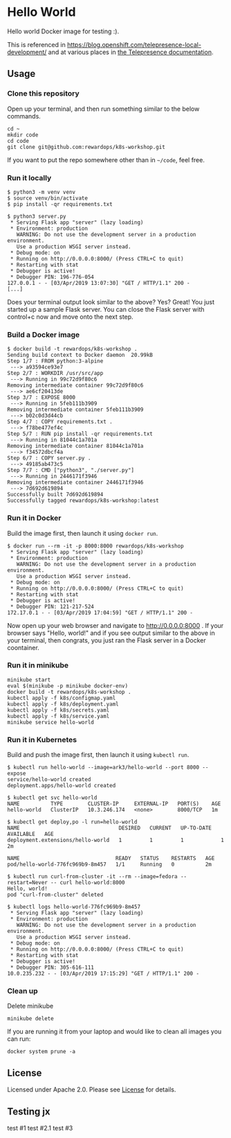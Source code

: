 # Hello World

Hello world Docker image for testing :).

This is referenced in <https://blog.openshift.com/telepresence-local-development/> and at various places in [the Telepresence documentation](https://www.telepresence.io/discussion/overview).

## Usage

### Clone this repository

Open up your terminal, and then run something similar to the below commands.
```shell
cd ~
mkdir code
cd code
git clone git@github.com:rewardops/k8s-workshop.git
```
If you want to put the repo somewhere other than in `~/code`, feel free.

### Run it locally

```shell
$ python3 -m venv venv
$ source venv/bin/activate
$ pip install -qr requirements.txt

$ python3 server.py
 * Serving Flask app "server" (lazy loading)
 * Environment: production
   WARNING: Do not use the development server in a production environment.
   Use a production WSGI server instead.
 * Debug mode: on
 * Running on http://0.0.0.0:8000/ (Press CTRL+C to quit)
 * Restarting with stat
 * Debugger is active!
 * Debugger PIN: 196-776-054
127.0.0.1 - - [03/Apr/2019 13:07:30] "GET / HTTP/1.1" 200 -
[...]
```

Does your terminal output look similar to the above? Yes? Great! You just started up a sample Flask server. You can close the Flask server with control+c now and move onto the next step.

### Build a Docker image

```shell
$ docker build -t rewardops/k8s-workshop .
Sending build context to Docker daemon  20.99kB
Step 1/7 : FROM python:3-alpine
 ---> a93594ce93e7
Step 2/7 : WORKDIR /usr/src/app
 ---> Running in 99c72d9f80c6
Removing intermediate container 99c72d9f80c6
 ---> ae6cf20413de
Step 3/7 : EXPOSE 8000
 ---> Running in 5feb111b3909
Removing intermediate container 5feb111b3909
 ---> b02c0d3d44cb
Step 4/7 : COPY requirements.txt .
 ---> f78be477ef4c
Step 5/7 : RUN pip install -qr requirements.txt
 ---> Running in 81044c1a701a
Removing intermediate container 81044c1a701a
 ---> f34572dbcf4a
Step 6/7 : COPY server.py .
 ---> 49185ab473c5
Step 7/7 : CMD ["python3", "./server.py"]
 ---> Running in 2446171f3946
Removing intermediate container 2446171f3946
 ---> 7d692d619894
Successfully built 7d692d619894
Successfully tagged rewardops/k8s-workshop:latest
```

### Run it in Docker

Build the image first, then launch it using `docker run`.

```shell
$ docker run --rm -it -p 8000:8000 rewardops/k8s-workshop
 * Serving Flask app "server" (lazy loading)
 * Environment: production
   WARNING: Do not use the development server in a production environment.
   Use a production WSGI server instead.
 * Debug mode: on
 * Running on http://0.0.0.0:8000/ (Press CTRL+C to quit)
 * Restarting with stat
 * Debugger is active!
 * Debugger PIN: 121-217-524
172.17.0.1 - - [03/Apr/2019 17:04:59] "GET / HTTP/1.1" 200 -
```

Now open up your web browser and navigate to http://0.0.0.0:8000 . If your browser says "Hello, world!" and if you see output similar to the above in your terminal, then congrats, you just ran the Flask server in a Docker coontainer.

### Run it in minikube
```shell
minikube start
eval $(minikube -p minikube docker-env)
docker build -t rewardops/k8s-workshop .
kubectl apply -f k8s/configmap.yaml
kubectl apply -f k8s/deployment.yaml
kubectl apply -f k8s/secrets.yaml
kubectl apply -f k8s/service.yaml
minikube service hello-world
```


### Run it in Kubernetes

Build and push the image first, then launch it using `kubectl run`.

```shell
$ kubectl run hello-world --image=ark3/hello-world --port 8000 --expose
service/hello-world created
deployment.apps/hello-world created

$ kubectl get svc hello-world
NAME          TYPE        CLUSTER-IP     EXTERNAL-IP   PORT(S)    AGE
hello-world   ClusterIP   10.3.246.174   <none>        8000/TCP   1m

$ kubectl get deploy,po -l run=hello-world
NAME                                DESIRED   CURRENT   UP-TO-DATE   AVAILABLE   AGE
deployment.extensions/hello-world   1         1         1            1           2m

NAME                               READY   STATUS    RESTARTS   AGE
pod/hello-world-776fc969b9-8m457   1/1     Running   0          2m

$ kubectl run curl-from-cluster -it --rm --image=fedora --restart=Never -- curl hello-world:8000
Hello, world!
pod "curl-from-cluster" deleted

$ kubectl logs hello-world-776fc969b9-8m457
 * Serving Flask app "server" (lazy loading)
 * Environment: production
   WARNING: Do not use the development server in a production environment.
   Use a production WSGI server instead.
 * Debug mode: on
 * Running on http://0.0.0.0:8000/ (Press CTRL+C to quit)
 * Restarting with stat
 * Debugger is active!
 * Debugger PIN: 305-616-111
10.0.235.232 - - [03/Apr/2019 17:15:29] "GET / HTTP/1.1" 200 -
```

### Clean up

Delete minikube
```shell
minikube delete
```

If you are running it from your laptop and would like to clean all images you can run:
```shell
docker system prune -a
```
## License

Licensed under Apache 2.0. Please see [License](LICENSE) for details.


## Testing jx
test #1
test #2.1
test #3
